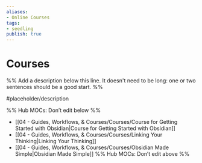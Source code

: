 ```yaml
---
aliases: 
- Online Courses
tags: 
- seedling
publish: true
---
```


#  Courses

%% Add a description below this line. It doesn't need to be long: one or two sentences should be a good start. %%

#placeholder/description 

%% Hub MOCs: Don’t edit below  %%
-  [[04 - Guides, Workflows, & Courses/Courses/Course for Getting Started with Obsidian|Course for Getting Started with Obsidian]]
-  [[04 - Guides, Workflows, & Courses/Courses/Linking Your Thinking|Linking Your Thinking]]
-  [[04 - Guides, Workflows, & Courses/Courses/Obsidian Made Simple|Obsidian Made Simple]]
%% Hub MOCs: Don’t edit above  %%
